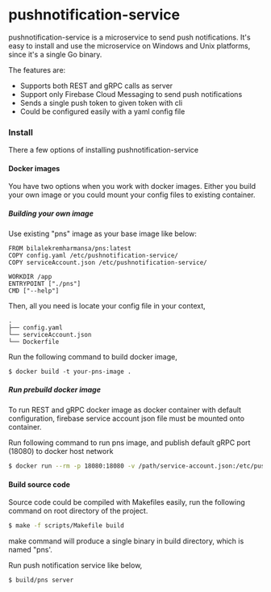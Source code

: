 # pushnotification-service

pushnotification-service is a microservice to send push notifications. It's easy to install and use the microservice
on Windows and Unix platforms, since it's a single Go binary. 

The features are:
  - Supports both REST and gRPC calls as server
  - Support only Firebase Cloud Messaging to send push notifications
  - Sends a single push token to given token with cli
  - Could be configured easily with a yaml config file
  
  
### Install

There a few options of installing pushnotification-service 

#### Docker images

You have two options when you work with docker images. Either you build your own image or you could
mount your config files to existing container.

##### Building your own image

Use existing "pns" image as your base image like below:  

```
FROM bilalekremharmansa/pns:latest
COPY config.yaml /etc/pushnotification-service/
COPY serviceAccount.json /etc/pushnotification-service/

WORKDIR /app
ENTRYPOINT ["./pns"]
CMD ["--help"]
```

Then, all you need is locate your config file in your context,

```
.
├── config.yaml
└── serviceAccount.json
└── Dockerfile
```

Run the following command to build docker image,

```
$ docker build -t your-pns-image .
```

##### Run prebuild docker image

To run REST and gRPC docker image as docker container with default configuration,
firebase service account json file must be mounted onto container. 

Run following command to run pns image, and publish default gRPC port (18080) to docker host network 
```bash
$ docker run --rm -p 18080:18080 -v /path/service-account.json:/etc/pushnotication-service/serviceAccount.json bilalekremharmansa/pns server
```

#### Build source code

Source code could be compiled with Makefiles easily, run the following command on root directory of the project.

```bash
$ make -f scripts/Makefile build
```

make command will produce a single binary in build directory, which is named "pns'.

Run push notification service like below,
```bash
$ build/pns server
```